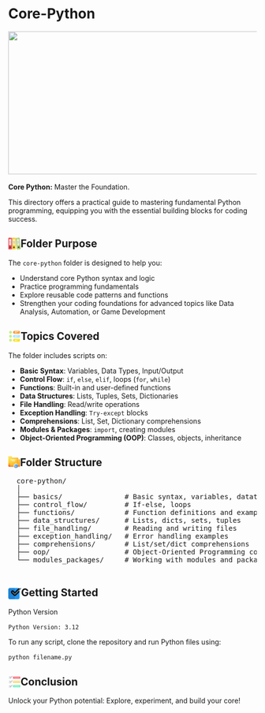 # Core-Python
<html>
<body>
  <img src="https://github.com/RadhikaDeshpande1010/Order-Management-System-Model/blob/main/Order_Management_System_Banner.png" height="290" width="1200">
  <p><strong>Core Python:</strong> Master the Foundation.</p>
  <p>This directory offers a practical guide to mastering fundamental Python programming, equipping you with the essential building blocks for coding success.</p>

  <h2>
    <div style="display: flex; align-items: center;">
          <img src="https://github.com/RadhikaDeshpande1010/skill-icon/blob/main/general-icon/folder-purpose.png" alt="Icon" height="25" width="25" valign="middle"> 
          <span style="margin: 0;">Folder Purpose</span>
    </div>
  </h2>
  <p>The <code>core-python</code> folder is designed to help you:</p>
  <ul>
      <li>Understand core Python syntax and logic</li>
      <li>Practice programming fundamentals</li>
      <li>Explore reusable code patterns and functions</li>
       <li>Strengthen your coding foundations for advanced topics like Data Analysis, Automation, or Game Development</li>
  </ul>
      
  <h2>
    <div style="display: flex; align-items: center;">
          <img src="https://github.com/RadhikaDeshpande1010/skill-icon/blob/main/general-icon/topics-covered.png" alt="Icon" height="25" width="25" valign="middle"> 
          <span style="margin: 0;">Topics Covered</span>
    </div>
  </h2>
  <p>The folder includes scripts on:</p>
    <ul>
        <li><strong>Basic Syntax</strong>: Variables, Data Types, Input/Output</li>
        <li><strong>Control Flow</strong>: <code>if</code>, <code>else</code>, <code>elif</code>, loops (<code>for</code>, <code>while</code>)</li>
        <li><strong>Functions</strong>: Built-in and user-defined functions</li>
        <li><strong>Data Structures</strong>: Lists, Tuples, Sets, Dictionaries</li>
        <li><strong>File Handling</strong>: Read/write operations</li>
        <li><strong>Exception Handling</strong>: <code>Try-except</code> blocks</li>
        <li><strong>Comprehensions</strong>: List, Set, Dictionary comprehensions</li>
        <li><strong>Modules & Packages</strong>: <code>import</code>, creating modules</li>
        <li><strong>Object-Oriented Programming (OOP)</strong>: Classes, objects, inheritance</li>
    </ul>
  <p>
  
  <h2>
    <div style="display: flex; align-items: center;">
          <img src="https://github.com/RadhikaDeshpande1010/skill-icon/blob/main/general-icon/folder-structure.png" alt="Icon" height="24" width="24" valign="middle"> 
          <span style="margin: 0;">Folder Structure</span>
    </div>
  </h2>
  <div class="folder-structure">
    <pre>
  core-python/
  │
  ├── basics/               # Basic syntax, variables, datatypes
  ├── control_flow/         # If-else, loops
  ├── functions/            # Function definitions and examples
  ├── data_structures/      # Lists, dicts, sets, tuples
  ├── file_handling/        # Reading and writing files
  ├── exception_handling/   # Error handling examples
  ├── comprehensions/       # List/set/dict comprehensions
  ├── oop/                  # Object-Oriented Programming concepts
  └── modules_packages/     # Working with modules and packages
      </pre>
    </div>

  <h2>
    <div style="display: flex; align-items: center;">
          <img src="https://github.com/RadhikaDeshpande1010/skill-icon/blob/main/general-icon/Start.png" alt="Icon" height="26" width="26" valign="middle"> 
          <span style="margin: 0;">Getting Started</span>
    </div>
  </h2>

  <p>Python Version</p>
  <pre><code>Python Version: 3.12</code></pre>
  <p>To run any script, clone the repository and run Python files using:</p>
  <pre><code>python filename.py</code></pre>
    
  <h2>
    <div style="display: flex; align-items: center;">
          <img src="https://github.com/RadhikaDeshpande1010/skill-icon/blob/main/general-icon/Conclusion.png" alt="Icon" height="25" width="25" valign="middle"> 
          <span style="margin: 0;">Conclusion</span>
    </div>
  </h2>
  
  <p>Unlock your Python potential: Explore, experiment, and build your core!</p>
  
  </body>
</html>
